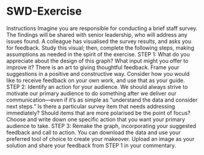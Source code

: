 # SWD-Exercise
Instructions
Imagine you are responsible for conducting a brief staff survey. The findings will be shared with senior leadership, who will address any issues found. A colleague has visualised the survey results, and asks you for feedback.
Study this visual; then, complete the following steps, making assumptions as needed in the spirit of the exercise. 
STEP 1: What do you appreciate about the design of this graph? What input might you offer to improve it? There is an art to giving thoughtful feedback. Frame your suggestions in a positive and constructive way. Consider how you would like to receive feedback on your own work, and use that as your guide.
STEP 2: Identify an action for your audience. We should always strive to motivate our primary audience to do something after we deliver our communication—even if it’s as simple as “understand the data and consider next steps.” Is there a particular survey item that needs addressing immediately? Should items that are more polarised be the point of focus? Choose and write down one specific action that you want your primary audience to take. 
STEP 3: Remake the graph, incorporating your suggested feedback and call to action. You can download the data and use your preferred tool of choice to create your makeover. Upload an image as your solution and share your feedback from STEP 1 in your commentary.
